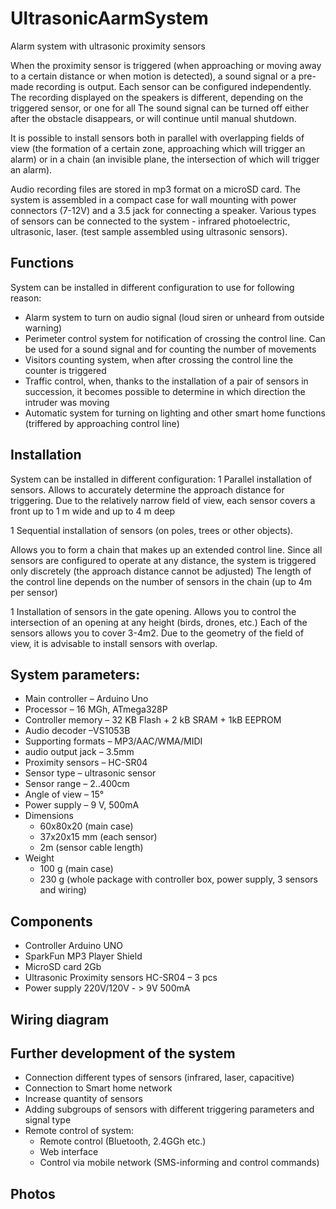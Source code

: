 # UltrasonicAarmSystem
Alarm system with ultrasonic proximity sensors

When the proximity sensor is triggered (when approaching or moving away to a certain distance or when motion is detected), a sound signal or a pre-made recording is output. Each sensor can be configured independently. The recording displayed on the speakers is different, depending on the triggered sensor, or one for all
The sound signal can be turned off either after the obstacle disappears, or will continue until manual shutdown. 

It is possible to install sensors both in parallel with overlapping fields of view (the formation of a certain zone, approaching which will trigger an alarm) or in a chain (an invisible plane, the intersection of which will trigger an alarm).

Audio recording files are stored in mp3 format on a microSD card. 
The system is assembled in a compact case for wall mounting with power connectors (7-12V) and a 3.5 jack for connecting a speaker. Various types of sensors can be connected to the system - infrared photoelectric, ultrasonic, laser. (test sample assembled using ultrasonic sensors).

## Functions
System can be installed in different configuration to use for following reason:
* Alarm system to turn on audio signal (loud siren or unheard from outside warning) 
* Perimeter control system for notification of crossing the control line. Can be used for a sound signal and for counting the number of movements
* Visitors counting system, when after crossing the control line the counter is triggered
* Traffic control, when, thanks to the installation of a pair of sensors in succession, it becomes possible to determine in which direction the intruder was moving
* Automatic system for turning on lighting and other smart home functions (triffered by approaching control line)
 
## Installation
System can be installed in different configuration:
1 Parallel installation of sensors. 
 	Allows to accurately determine the approach distance for triggering. Due to the relatively narrow field of view, each sensor covers a front up to 1 m wide and up to 4 m deep

1 Sequential installation of sensors (on poles, trees or other objects). 
 
Allows you to form a chain that makes up an extended control line. Since all sensors are configured to operate at any distance, the system is triggered only discretely (the approach distance cannot be adjusted) The length of the control line depends on the number of sensors in the chain (up to 4m per sensor)

1 Installation of sensors in the gate opening. 
 	Allows you to control the intersection of an opening at any height (birds, drones, etc.)
Each of the sensors allows you to cover 3-4m2. Due to the geometry of the field of view, it is advisable to install sensors with overlap.

## System parameters:

* Main controller		– Arduino Uno 
* Processor 			– 16 MGh, ATmega328P
* Controller memory		– 32 KB Flash + 2 kB SRAM + 1kB EEPROM
* Audio decoder			–VS1053B
* Supporting formats		– MP3/AAC/WMA/MIDI
* audio output jack		– 3.5mm
* Proximity sensors 		– HC-SR04 
* Sensor type			– ultrasonic sensor
* Sensor range 			– 2..400cm
* Angle of view			– 15°
* Power supply 			– 9 V, 500mA
* Dimensions
    - 60x80x20 (main case)
    - 37x20x15 mm (each sensor) 
    - 2m (sensor cable length)
* Weight
    - 100 g (main case)
    - 230 g (whole package with controller box, power supply, 3 sensors and wiring)


## Components
* Controller Arduino UNO 
* SparkFun MP3 Player Shield
* MicroSD card 2Gb
* Ultrasonic Proximity sensors  HC-SR04 – 3 pcs
* Power supply 220V/120V - > 9V 500mA


## Wiring diagram
 

## Further development of the system
* Connection different types of sensors (infrared, laser, capacitive)
* Connection to Smart home network
* Increase quantity of sensors
* Adding subgroups of sensors with different triggering parameters and signal type
* Remote control of system:
    - Remote control (Bluetooth, 2.4GGh etc.)
    - Web interface
    - Control via mobile network (SMS-informing and control commands)

## Photos


 
 
 
